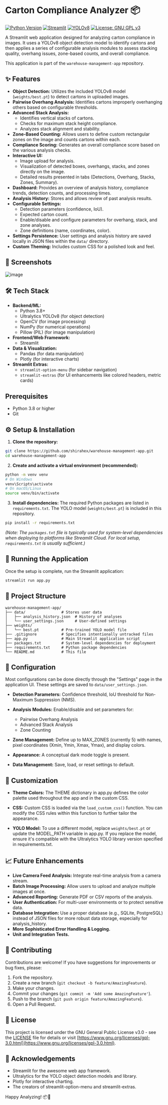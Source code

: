 # Carton Compliance Analyzer 📦

[![Python Version](https://img.shields.io/badge/python-3.8+-blue.svg)](https://www.python.org/downloads/)
[![Streamlit](https://img.shields.io/badge/Streamlit-1.25+-orange.svg)](https://streamlit.io)
[![YOLOv8](https://img.shields.io/badge/YOLO-v8-blueviolet.svg)](https://ultralytics.com/)
[![License: GNU GPL v3](https://img.shields.io/badge/License-GPLv3-blue.svg)](https://www.gnu.org/licenses/gpl-3.0)

A Streamlit web application designed for analyzing carton compliance in images. It uses a YOLOv8 object detection model to identify cartons and then applies a series of configurable analysis modules to assess stacking quality, overhang issues, zone-based counts, and overall compliance.

This application is part of the `warehouse-management-app` repository.

## ✨ Features

* **Object Detection:** Utilizes the included YOLOv8 model (`weights/best.pt`) to detect cartons in uploaded images.
* **Pairwise Overhang Analysis:** Identifies cartons improperly overhanging others based on configurable thresholds.
* **Advanced Stack Analysis:**
  * Identifies vertical stacks of cartons.
  * Checks for maximum stack height compliance.
  * Analyzes stack alignment and stability.
* **Zone-Based Counting:** Allows users to define custom rectangular zones on the image and counts cartons within each.
* **Compliance Scoring:** Generates an overall compliance score based on the various analysis checks.
* **Interactive UI:**
  * Image upload for analysis.
  * Visualization of detected boxes, overhangs, stacks, and zones directly on the image.
  * Detailed results presented in tabs (Detections, Overhang, Stacks, Zones, Summary).
* **Dashboard:** Provides an overview of analysis history, compliance trends, detection counts, and processing times.
* **Analysis History:** Stores and allows review of past analysis results.
* **Configurable Settings:**
  * Detection parameters (confidence, IoU).
  * Expected carton count.
  * Enable/disable and configure parameters for overhang, stack, and zone analyses.
  * Zone definitions (name, coordinates, color).
* **Settings Persistence:** User settings and analysis history are saved locally in JSON files within the `data/` directory.
* **Custom Theming:** Includes custom CSS for a polished look and feel.

## 📸 Screenshots

![image](https://github.com/user-attachments/assets/90f9a80c-6987-4edf-881e-92d7a902b472)


## 🛠️ Tech Stack

* **Backend/ML:**
  * Python 3.8+
  * Ultralytics YOLOv8 (for object detection)
  * OpenCV (for image processing)
  * NumPy (for numerical operations)
  * Pillow (PIL) (for image manipulation)
* **Frontend/Web Framework:**
  * Streamlit
* **Data & Visualization:**
  * Pandas (for data manipulation)
  * Plotly (for interactive charts)
* **Streamlit Extras:**
  * `streamlit-option-menu` (for sidebar navigation)
  * `streamlit-extras` (for UI enhancements like colored headers, metric cards)

## Prerequisites

* Python 3.8 or higher
* Git

## ⚙️ Setup & Installation

1. **Clone the repository:**
```bash
git clone https://github.com/shirahex/warehouse-management-app.git
cd warehouse-management-app
```

2. **Create and activate a virtual environment (recommended):**
```bash
python -m venv venv
# On Windows
venv\Scripts\activate
# On macOS/Linux
source venv/bin/activate
```

3. **Install dependencies:**
The required Python packages are listed in `requirements.txt`. The YOLO model (`weights/best.pt`) is included in this repository.
```bash
pip install -r requirements.txt
```
*(Note: The `packages.txt` file is typically used for system-level dependencies when deploying to platforms like Streamlit Cloud. For local setup, `requirements.txt` is usually sufficient.)*

## 🚀 Running the Application

Once the setup is complete, run the Streamlit application:

```bash
streamlit run app.py
```

## 📁 Project Structure

```
warehouse-management-app/
├── data/                # Stores user data
│   ├── analysis_history.json  # History of analyses
│   └── user_settings.json     # User-defined settings
├── weights/
│   └── best.pt          # Pre-trained YOLO model file
├── .gitignore           # Specifies intentionally untracked files
├── app.py               # Main Streamlit application script
├── packages.txt         # System-level dependencies for deployment
├── requirements.txt     # Python package dependencies
└── README.md            # This file
```

## 🔧 Configuration

Most configurations can be done directly through the "Settings" page in the application UI. These settings are saved to `data/user_settings.json`.

* **Detection Parameters:** Confidence threshold, IoU threshold for Non-Maximum Suppression (NMS).

* **Analysis Modules:** Enable/disable and set parameters for:
  * Pairwise Overhang Analysis
  * Advanced Stack Analysis
  * Zone Counting

* **Zone Management:** Define up to MAX_ZONES (currently 5) with names, pixel coordinates (Xmin, Ymin, Xmax, Ymax), and display colors.

* **Appearance:** A conceptual dark mode toggle is present.

* **Data Management:** Save, load, or reset settings to default.

## 🎨 Customization

* **Theme Colors:** The THEME dictionary in app.py defines the color palette used throughout the app and in the custom CSS.

* **CSS:** Custom CSS is loaded via the `load_custom_css()` function. You can modify the CSS rules within this function to further tailor the appearance.

* **YOLO Model:** To use a different model, replace `weights/best.pt` or update the MODEL_PATH variable in app.py. If you replace the model, ensure it's compatible with the Ultralytics YOLO library version specified in requirements.txt.

## 📈 Future Enhancements

* **Live Camera Feed Analysis:** Integrate real-time analysis from a camera stream.
* **Batch Image Processing:** Allow users to upload and analyze multiple images at once.
* **Advanced Reporting:** Generate PDF or CSV reports of the analysis.
* **User Authentication:** For multi-user environments or to protect sensitive data.
* **Database Integration:** Use a proper database (e.g., SQLite, PostgreSQL) instead of JSON files for more robust data storage, especially for analysis_history.
* **More Sophisticated Error Handling & Logging.**
* **Unit and Integration Tests.**

## 🤝 Contributing

Contributions are welcome! If you have suggestions for improvements or bug fixes, please:

1. Fork the repository.
2. Create a new branch (`git checkout -b feature/AmazingFeature`).
3. Make your changes.
4. Commit your changes (`git commit -m 'Add some AmazingFeature'`).
5. Push to the branch (`git push origin feature/AmazingFeature`).
6. Open a Pull Request.

## 📄 License

This project is licensed under the GNU General Public License v3.0 - see the [LICENSE](LICENSE) file for details or visit [https://www.gnu.org/licenses/gpl-3.0.html](https://www.gnu.org/licenses/gpl-3.0.html).

## 🙏 Acknowledgements

* Streamlit for the awesome web app framework.
* Ultralytics for the YOLO object detection models and library.
* Plotly for interactive charting.
* The creators of streamlit-option-menu and streamlit-extras.

Happy Analyzing! 📦🚀
